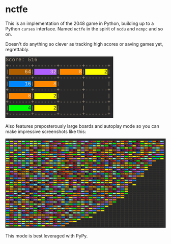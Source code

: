# nctfe

This is an implementation of the 2048 game in Python, building up to a Python
`curses` interface. Named `nctfe` in the spirit of `ncdu` and `ncmpc` and so on.

Doesn't do anything so clever as tracking high scores or saving games yet,
regrettably.

![screenshot](https://github.com/goedel-gang/nctfe/blob/master/win_screenshot_20190716_144759.png)

Also features preposterously large boards and autoplay mode so you can make
impressive screenshots like this:

![screenshot](https://github.com/goedel-gang/nctfe/blob/master/win_screenshot_20190716_162511.png)

This mode is best leveraged with PyPy.
